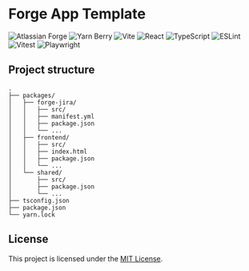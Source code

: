 # Forge App Template

![Atlassian Forge](https://img.shields.io/badge/Atlassian%20Forge-cloud-blue?logo=atlassian)
![Yarn Berry](https://img.shields.io/badge/Yarn%20Berry-%20%20Plug'n'Play%20%2B%20Workspaces-2C8EBB?logo=yarn)
![Vite](https://img.shields.io/badge/Vite-gray?logo=vite)
![React](https://img.shields.io/badge/React-gray?logo=react)
![TypeScript](https://img.shields.io/badge/TypeScript-gray?logo=typescript)
![ESLint](https://img.shields.io/badge/ESLint-gray?logo=eslint)
![Vitest](https://img.shields.io/badge/Vitest-unit--tests-6E9F18?logo=vitest)
![Playwright](https://img.shields.io/badge/Playwright-e2e--tests-45BA6E)

## Project structure

```
.
├── packages/
│   ├── forge-jira/
│   │   ├── src/
│   │   ├── manifest.yml
│   │   ├── package.json
│   │   └── ...
│   ├── frontend/
│   │   ├── src/
│   │   ├── index.html
│   │   ├── package.json
│   │   └── ...
│   └── shared/
│       ├── src/
│       ├── package.json
│       └── ...
├── tsconfig.json
├── package.json
└── yarn.lock
```

## License

This project is licensed under the [MIT License](./LICENSE).
